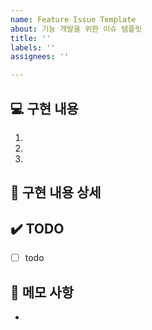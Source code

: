 ```yaml
---
name: Feature Issue Template
about: 기능 개발을 위한 이슈 템플릿
title: ''
labels: ''
assignees: ''

---
```


## 💻 구현 내용

1. 
2. 
3. 

## 🔎 구현 내용 상세



## ✔️ TODO

- [ ] todo

## 📝 메모 사항

-
